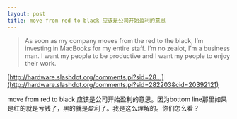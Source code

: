 ```yaml
---
layout: post
title: move from red to black 应该是公司开始盈利的意思
---
```


>As soon as my company moves from the red to the black, I’m investing in MacBooks for my entire staff. I’m no zealot, I’m a business man. I want my people to be productive and I want my people to enjoy their work.

  

[http://hardware.slashdot.org/comments.pl?sid=28...](http://hardware.slashdot.org/comments.pl?sid=282203&cid=20392121)

move from red to black 应该是公司开始盈利的意思。因为bottom line那里如果是红的就是亏钱了，黑的就是盈利了。我是这么理解的。你们怎么看？
